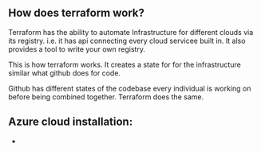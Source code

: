 ## How does terraform work?
   Terraform has the ability to automate Infrastructure for different clouds via its registry. i.e. it has api connecting every cloud servicee built in. It also provides a tool to write your own registry.

   This is how terraform works. It creates a state for 
   for the infrastructure similar what github does for code.


   Github has different states of the codebase every individual is working on before being combined together. Terraform does the same.


## Azure cloud installation: 
   * 